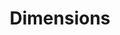 ---
layout: default
bigquery: https://console.cloud.google.com/bigquery?p=covid-19-dimensions-ai&page=table&d=data&t=publications
contributors: Digital Science, https://www.digital-science.com/
cost: Free for personal, non-commercial use.
description: Dimensions contains more than 100 million publications, ranging from
  articles published in scholarly journals, books and book chapters, to preprints
  and conference proceedings. All publications are contextualized with linked data
  sets, funding, publications, patents, clinical trials, and policy documents. You
  can also view associated categories, funders, institutions, and researcher profiles.
documentation: https://docs.dimensions.ai/bigquery/index.html
last_edit: 04/05/2022, 20:05:10
location: https://www.dimensions.ai/products/free/
maintained_by: Digital Science, https://www.digital-science.com/
schema_fields:
- brief_title
- doi
- filing_date
- publisher
- funding_details
- category_icrp_ct
- gender
- funding_cny
- inventor_names
- funder_org_state_codes
- filing_status
- associated_publication_doi
- cited_by_ids
- parent_id
- category_icrp_cso
- category_uoa
- foa_number
- eisbn
- linkout
- pages
- open_access_categories_v2
- organisation_details
- jurisdiction
- research_org_city_names
- date
- research_org_state_codes
- funding_eur
- email_address
- interventions
- repository_url
- family_id
- phase
- links
- labels
- current_assignee
- associated_publication_id
- categories
- citations_count
- journal
- end_year
- assignee_orgs
- original_title
- original_abstract
- journal_lists
- funder_countries
- start_year
- priority_date
- funding_aud
- mesh_headings
- year
- arxiv_id
- name
- date_modified
- source_id
- original_assignee_countries
- funding_chf
- associated_publication_pmid
- relationships
- license
- category_bra
- research_org_cities
- expiration_date
- status
- established
- editors
- clinical_trial_ids
- publication_date
- funding_jpy
- pmid
- kind
- associated_publication_arxiv_id
- repository_id
- pmcid
- date_normal
- reference_ids
- title
- grant_number
- types
- publication_ids
- address
- family_count
- funding_amount
- category_hra
- authors
- funding_gbp
- ipcr
- funding_cad
- filing_year
- resulting_publication_doi
- description
- date_imported_gbq
- funder_org_countries
- end_date
- category_hrcs_hc
- acronyms
- resulting_publication_ids
- patent_ids
- funding_currency
- abstract
- family_members_ids
- researcher_ids
- research_org_countries
- acknowledgements
- date_inserted
- funder_org_cities
- conditions
- date_online
- start_date
- citation_string
- repository_name
- created_date
- category_hrcs_rac
- funding_usd
- category_rcdc
- funding_nzd
- current_assignee_orgs
- legal_events
- altmetrics
- external_ids
- legal_status
- research_org_state_names
- registry
- metrics
- concepts
- isbn
- granted_year
- current_assignee_countries
- id
- open_access_categories
- proceedings_title
- expiration_year
- active_years
- publication_year
- language
- granted_date
- research_org_country_names
- assignee_countries
- funder_org
- citations
- original_assignee_orgs
- embargo_date
- volume
- category_sdg
- funder_org_acronyms
- application_number
- type
- acronym
- conference
- funder_orgs
- wikipedia_url
- priority_year
- category_for
- cpc
- research_orgs
- investigators
- aliases
- date_print
- mesh_terms
- supporting_grant_ids
- original_assignee
- book_series_title
- issue
- subtitles
- book_title
- associated_grant_ids
shortname: dimensions
tags:
- scholarly literature
- patents
- funding
- clinical trials
- academic profiles
terms_of_use: 'Use of both the Dimensions COVID-19 dataset and full Dimensions dataset
  are subject to the Dimensions Terms of use: https://www.dimensions.ai/policies-terms-legal '
title: Dimensions
uuid: dcff88bd-fe6b-4fdb-8159-809bf9d7bc1c
---